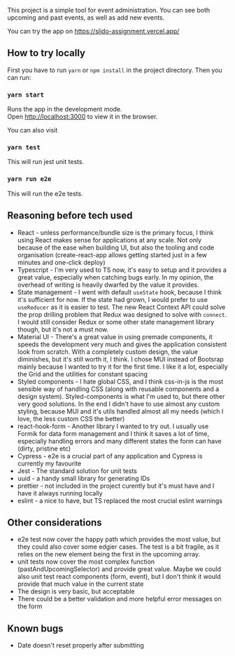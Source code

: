 This project is a simple tool for event administration. You
can see both upcoming and past events, as well as add new events.

You can try the app on https://slido-assignment.vercel.app/

## How to try locally

First you have to run `yarn` or `npm install` in the project directory. Then you
can run:

### `yarn start`

Runs the app in the development mode.<br />
Open [http://localhost:3000](http://localhost:3000) to view it in the browser.

You can also visit

### `yarn test`

This will run jest unit tests.

### `yarn run e2e`

This will run the e2e tests.

## Reasoning before tech used

- React - unless performance/bundle size is the primary focus, I think using
  React makes sense for applications at any scale. Not only because of the ease
  when building UI, but also the tooling and code organisation
  (create-react-app allows getting started just in a few minutes and one-click
  deploy)
- Typescript - I'm very used to TS now, it's easy to setup and it provides a great value,
  especially when catching bugs early. In my opinion, the overhead of writing
  is heavily dwarfed by the value it provides.
- State management - I went with default `useState` hook, because I think it's
  sufficient for now. If the state had grown, I would prefer to use `useReducer`
  as it is easier to test. The new React Context API could solve the prop drilling
  problem that Redux was designed to solve with `connect`. I would still
  consider Redux or some other state management library though, but it's not a
  must now.
- Material UI - There's a great value in using premade components, it speeds the
  development very much and gives the application consistent look from scratch.
  With a completely custom design, the value diminishes, but it's still worth it,
  I think. I chose MUI instead of Bootsrap mainly because I wanted to try it for
  the first time. I like it a lot, especially the Grid and the utilities for
  constant spacing
- Styled components - I hate global CSS, and I think css-in-js is the most
  sensible way of handling CSS (along with reusable components and a design
  system). Styled-components is
  what I'm used to, but there other very good solutions. In the end I didn't
  have to use almost any custom styling, because MUI and it's utils handled
  almost all my needs (which I love, the less custom CSS the better)
- react-hook-form - Another library I wanted to try out. I usually use Formik
  for data form management and I think it saves a lot of time, especially
  handling errors and many different states the form can have (dirty, pristine
  etc)
- Cypress - e2e is a crucial part of any application and Cypress is currently my
  favourite
- Jest - The standard solution for unit tests
- uuid - a handy small library for generating IDs
- prettier - not included in the project curently but it's must have and I have it
  always running locally
- eslint - a nice to have, but TS replaced the most crucial eslint warnings

## Other considerations

- e2e test now cover the happy path which provides the most value, but they
  could also cover some edgier cases. The test is a bit fragile, as it relies on
  the new element being the first in the upcoming array.
- unit tests now cover the most complex function (pastAndUpcomingSelector) and provide great value. Maybe
  we could also unit test react components (form, event), but I don't think it would provide
  that much value in the current state
- The design is very basic, but acceptable
- There could be a better validation and more helpful error messages on the form

## Known bugs

- Date doesn't reset properly after submitting
